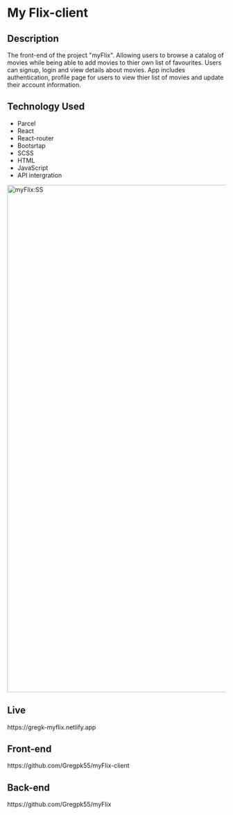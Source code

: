 # My Flix-client

<h2>Description</h2>
The front-end of the project "myFlix". Allowing users to browse a catalog of movies while being able to add movies to thier own list of favourites. Users can signup, login and view details about movies. App includes authentication, profile page for users to view thier list of movies and update their account information.


<h2>Technology Used</h2>

* Parcel
* React
* React-router
* Bootsrtap
* SCSS
* HTML
* JavaScript
* API intergration

<img width="1166" alt="myFlix:SS" src="https://github.com/Gregpk55/myFlix-client/assets/122652405/d5f6a5c9-535e-44a1-8969-7eb87b70c39a">

<h2>Live</h2>
https://gregk-myflix.netlify.app

<h2>Front-end</h2>
https://github.com/Gregpk55/myFlix-client

<h2>Back-end</h2>
https://github.com/Gregpk55/myFlix
